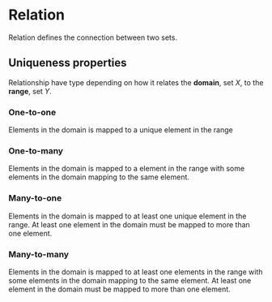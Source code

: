 # Relation

Relation defines the connection between two sets.

## Uniqueness properties

Relationship have type depending on how it relates the **domain**, set $X$, to the **range**, set $Y$.

### One-to-one

Elements in the domain is mapped to a unique element in the range

### One-to-many

Elements in the domain is mapped to a element in the range with some elements in the domain mapping to the same element.

### Many-to-one

Elements in the domain is mapped to at least one unique element in the range. At least one element in the domain must be mapped to more than one element.

### Many-to-many

Elements in the domain is mapped to at least one elements in the range with some elements in the domain mapping to the same element. At least one element in the domain must be mapped to more than one element.

